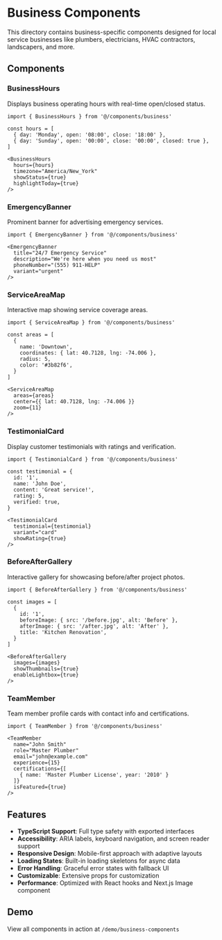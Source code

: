 # Business Components

This directory contains business-specific components designed for local service businesses like plumbers, electricians, HVAC contractors, landscapers, and more.

## Components

### BusinessHours
Displays business operating hours with real-time open/closed status.

```tsx
import { BusinessHours } from '@/components/business'

const hours = [
  { day: 'Monday', open: '08:00', close: '18:00' },
  { day: 'Sunday', open: '00:00', close: '00:00', closed: true },
]

<BusinessHours
  hours={hours}
  timezone="America/New_York"
  showStatus={true}
  highlightToday={true}
/>
```

### EmergencyBanner
Prominent banner for advertising emergency services.

```tsx
import { EmergencyBanner } from '@/components/business'

<EmergencyBanner
  title="24/7 Emergency Service"
  description="We're here when you need us most"
  phoneNumber="(555) 911-HELP"
  variant="urgent"
/>
```

### ServiceAreaMap
Interactive map showing service coverage areas.

```tsx
import { ServiceAreaMap } from '@/components/business'

const areas = [
  {
    name: 'Downtown',
    coordinates: { lat: 40.7128, lng: -74.006 },
    radius: 5,
    color: '#3b82f6',
  }
]

<ServiceAreaMap
  areas={areas}
  center={{ lat: 40.7128, lng: -74.006 }}
  zoom={11}
/>
```

### TestimonialCard
Display customer testimonials with ratings and verification.

```tsx
import { TestimonialCard } from '@/components/business'

const testimonial = {
  id: '1',
  name: 'John Doe',
  content: 'Great service!',
  rating: 5,
  verified: true,
}

<TestimonialCard
  testimonial={testimonial}
  variant="card"
  showRating={true}
/>
```

### BeforeAfterGallery
Interactive gallery for showcasing before/after project photos.

```tsx
import { BeforeAfterGallery } from '@/components/business'

const images = [
  {
    id: '1',
    beforeImage: { src: '/before.jpg', alt: 'Before' },
    afterImage: { src: '/after.jpg', alt: 'After' },
    title: 'Kitchen Renovation',
  }
]

<BeforeAfterGallery
  images={images}
  showThumbnails={true}
  enableLightbox={true}
/>
```

### TeamMember
Team member profile cards with contact info and certifications.

```tsx
import { TeamMember } from '@/components/business'

<TeamMember
  name="John Smith"
  role="Master Plumber"
  email="john@example.com"
  experience={15}
  certifications={[
    { name: 'Master Plumber License', year: '2010' }
  ]}
  isFeatured={true}
/>
```

## Features

- **TypeScript Support**: Full type safety with exported interfaces
- **Accessibility**: ARIA labels, keyboard navigation, and screen reader support
- **Responsive Design**: Mobile-first approach with adaptive layouts
- **Loading States**: Built-in loading skeletons for async data
- **Error Handling**: Graceful error states with fallback UI
- **Customizable**: Extensive props for customization
- **Performance**: Optimized with React hooks and Next.js Image component

## Demo

View all components in action at `/demo/business-components`